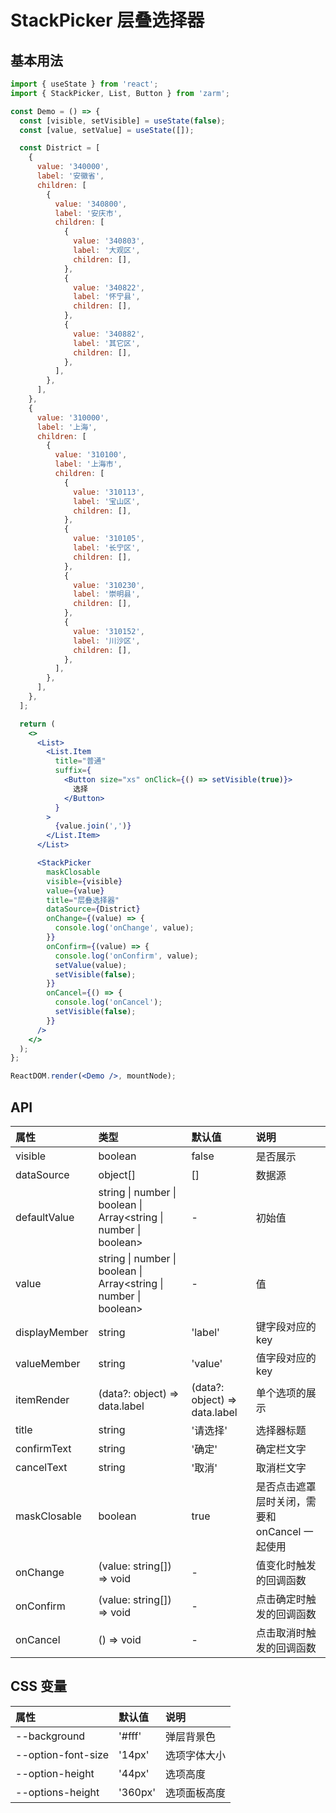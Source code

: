 # StackPicker 层叠选择器

## 基本用法

```jsx
import { useState } from 'react';
import { StackPicker, List, Button } from 'zarm';

const Demo = () => {
  const [visible, setVisible] = useState(false);
  const [value, setValue] = useState([]);

  const District = [
    {
      value: '340000',
      label: '安徽省',
      children: [
        {
          value: '340800',
          label: '安庆市',
          children: [
            {
              value: '340803',
              label: '大观区',
              children: [],
            },
            {
              value: '340822',
              label: '怀宁县',
              children: [],
            },
            {
              value: '340882',
              label: '其它区',
              children: [],
            },
          ],
        },
      ],
    },
    {
      value: '310000',
      label: '上海',
      children: [
        {
          value: '310100',
          label: '上海市',
          children: [
            {
              value: '310113',
              label: '宝山区',
              children: [],
            },
            {
              value: '310105',
              label: '长宁区',
              children: [],
            },
            {
              value: '310230',
              label: '崇明县',
              children: [],
            },
            {
              value: '310152',
              label: '川沙区',
              children: [],
            },
          ],
        },
      ],
    },
  ];

  return (
    <>
      <List>
        <List.Item
          title="普通"
          suffix={
            <Button size="xs" onClick={() => setVisible(true)}>
              选择
            </Button>
          }
        >
          {value.join(',')}
        </List.Item>
      </List>

      <StackPicker
        maskClosable
        visible={visible}
        value={value}
        title="层叠选择器"
        dataSource={District}
        onChange={(value) => {
          console.log('onChange', value);
        }}
        onConfirm={(value) => {
          console.log('onConfirm', value);
          setValue(value);
          setVisible(false);
        }}
        onCancel={() => {
          console.log('onCancel');
          setVisible(false);
        }}
      />
    </>
  );
};

ReactDOM.render(<Demo />, mountNode);
```

## API

| 属性          | 类型                                                                      | 默认值                        | 说明                                           |
| :------------ | :------------------------------------------------------------------------ | :---------------------------- | :--------------------------------------------- |
| visible       | boolean                                                                   | false                         | 是否展示                                       |
| dataSource    | object[]                                                                  | []                            | 数据源                                         |
| defaultValue  | string \| number \| boolean \| Array<string &#124; number &#124; boolean> | -                             | 初始值                                         |
| value         | string \| number \| boolean \| Array<string &#124; number &#124; boolean> | -                             | 值                                             |
| displayMember | string                                                                    | 'label'                       | 键字段对应的 key                               |
| valueMember   | string                                                                    | 'value'                       | 值字段对应的 key                               |
| itemRender    | (data?: object) => data.label                                             | (data?: object) => data.label | 单个选项的展示                                 |
| title         | string                                                                    | '请选择'                      | 选择器标题                                     |
| confirmText        | string                                                                    | '确定'                        | 确定栏文字                                     |
| cancelText    | string                                                                    | '取消'                        | 取消栏文字                                     |
| maskClosable  | boolean                                                                   | true                          | 是否点击遮罩层时关闭，需要和 onCancel 一起使用 |
| onChange      | (value: string[]) => void                                                 | -                             | 值变化时触发的回调函数                         |
| onConfirm          | (value: string[]) => void                                                 | -                             | 点击确定时触发的回调函数                       |
| onCancel      | () => void                                                                | -                             | 点击取消时触发的回调函数                       |

## CSS 变量

| 属性               | 默认值  | 说明         |
| :----------------- | :------ | :----------- |
| --background       | '#fff'  | 弹层背景色   |
| --option-font-size | '14px'  | 选项字体大小 |
| --option-height    | '44px'  | 选项高度     |
| --options-height   | '360px' | 选项面板高度 |
